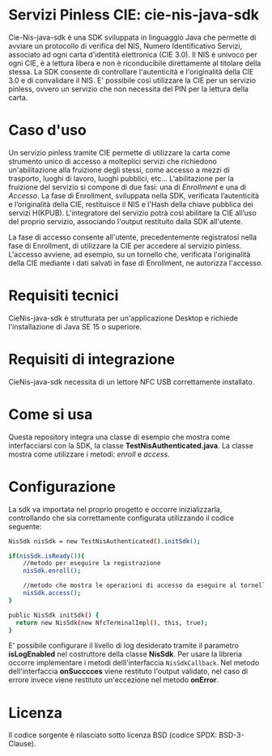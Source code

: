 # Servizi Pinless CIE: cie-nis-java-sdk
Cie-Nis-java-sdk è una SDK sviluppata in linguaggio Java che permette di avviare un protocollo di verifica del NIS, Numero Identificativo Servizi, associato ad ogni carta d'identità elettronica (CIE 3.0). Il NIS è univoco per ogni CIE, è a lettura libera e non è riconducibile direttamente al titolare della stessa. La SDK consente di controllare l'autenticità e l'originalità della CIE 3.0 e di convalidare il NIS. E' possibile così utilizzare la CIE per un servizio pinless, ovvero un servizio che non necessita del PIN per la lettura della carta.

# Caso d'uso
Un servizio pinless tramite CIE permette di utilizzare la carta come strumento unico di accesso a molteplici servizi che richiedono un'abilitazione alla fruizione degli stessi, come accesso a mezzi di trasporto, luoghi di lavoro, luoghi pubblici, etc...
L'abilitazione per la fruizione del servizio si compone di due fasi: una di *Enrollment* e una di *Accesso*.
La fase di Enrollment, sviluppata nella SDK, verificata l’autenticità e l’originalità della CIE, restituisce il NIS e l'Hash della chiave pubblica dei servizi H(KPUB). L'integratore del servizio potrà così abilitare la CIE all’uso del proprio servizio, associando l'output restituito dalla SDK all'utente.

La fase di accesso consente all'utente, precedentemente registratosi nella fase di Enrollment, di utilizzare la CIE per accedere al servizio pinless. L'accesso avviene, ad esempio, su un tornello che, verificata l'originalità della CIE mediante i dati salvati in fase di Enrollment, ne autorizza l'accesso.

# Requisiti tecnici
CieNis-java-sdk è strutturata per un'applicazione Desktop e richiede l'installazione di Java SE 15 o superiore.

# Requisiti di integrazione
CieNis-java-sdk necessita di un lettore NFC USB correttamente installato.

# Come si usa
Questa repository integra una classe di esempio che mostra come interfacciarsi con la SDK, la classe **TestNisAuthenticated.java**. La classe mostra come utilizzare i metodi: *enroll* e *access*.

# Configurazione
La sdk va importata nel proprio progetto e occorre inizializzarla, controllando che sia correttamente configurata utilizzando il codice seguente:
```sh
NisSdk nisSdk = new TestNisAuthenticated().initSdk();

if(nisSdk.isReady()){
    //metodo per eseguire la registrazione
    nisSdk.enroll();

    //metodo che mostra le operazioni di accesso da eseguire al tornello
    nisSdk.access();
}

public NisSdk initSdk() {
  return new NisSdk(new NfcTerminalImpl(), this, true);
}
```
E' possibile configurare il livello di log desiderato tramite il parametro **isLogEnabled** nel costruttore della classe **NisSdk**.
Per usare la libreria occorre implementare i metodi delll'interfaccia `NisSdkCallback`. Nel metodo dell'interfaccia **onSucccces** viene restituto l'output validato, nel caso di errore invece viene restituto un'eccezione nel metodo **onError**.

# Licenza
Il codice sorgente è rilasciato sotto licenza BSD (codice SPDX: BSD-3-Clause).